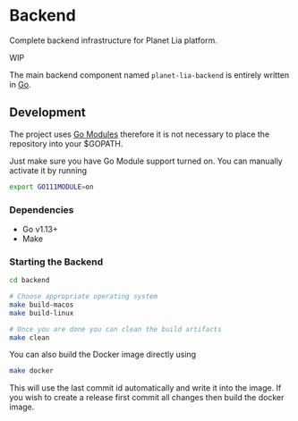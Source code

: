 # Backend
Complete backend infrastructure for Planet Lia platform.

WIP 

The main backend component named `planet-lia-backend` is entirely written in [Go](https://golang.org/).

## Development
The project uses [Go Modules](https://github.com/golang/go/wiki/Modules) therefore it is not necessary to place the repository into your $GOPATH.

Just make sure you have Go Module support turned on.
You can manually activate it by running
```bash
export GO111MODULE=on
```

### Dependencies
- Go v1.13+
- Make

### Starting the Backend
```bash
cd backend

# Choose appropriate operating system
make build-macos
make build-linux

# Once you are done you can clean the build artifacts
make clean
```

You can also build the Docker image directly using
```bash
make docker
```

This will use the last commit id automatically and write it into the image.
If you wish to create a release first commit all changes then build the docker image.